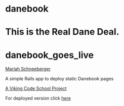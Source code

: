 danebook
========

This is the Real Dane Deal.
=======
danebook_goes_live
==================

<a href="https://github.com/MariahAcacia">Mariah Schneeberger</a>

<p>A simple Rails app to deploy static Danebook pages</p>

<a href="https://www.vikingcodeschool.com">A Viking Code School Project</a>

<p>For deployed version click <a href="https://guarded-temple-55538.herokuapp.com/">here</a></p>
